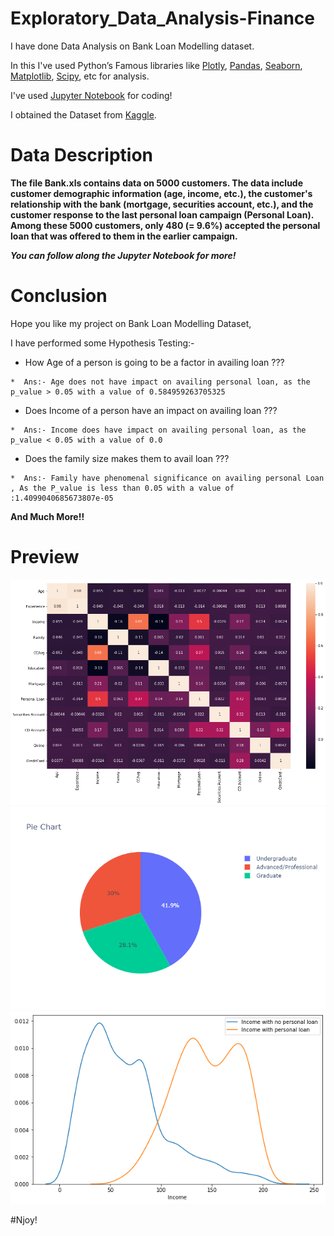 # Exploratory_Data_Analysis-Finance

I have done Data Analysis on Bank Loan Modelling dataset.

In this I've used Python’s Famous libraries like [Plotly](https://plotly.com/python/getting-started/#:~:text=Plotly%20for%20Python.-,Overview,3%2Ddimensional%20use%2Dcases.), [Pandas](https://pandas.pydata.org/), [Seaborn](https://seaborn.pydata.org/), [Matplotlib](https://matplotlib.org/), [Scipy](https://www.scipy.org/), etc for analysis.

I've used [Jupyter Notebook](https://jupyter.org/) for coding!

I obtained the Dataset from [Kaggle](https://www.kaggle.com/krantiswalke/bank-personal-loan-modelling).

# Data Description

**The file Bank.xls contains data on 5000 customers. The data include customer demographic information (age, income, etc.), the customer's relationship with the bank (mortgage, securities account, etc.), and the customer response to the last personal loan campaign (Personal Loan). Among these 5000 customers, only 480 (= 9.6%) accepted the personal loan that was offered to them in the earlier campaign.**

***You can follow along the Jupyter Notebook for more!***

# Conclusion

Hope you like my project on Bank Loan Modelling Dataset,

I have performed some Hypothesis Testing:-
  *  How Age of a person is going to be a factor in availing loan ???
  
    *  Ans:- Age does not have impact on availing personal loan, as the p_value > 0.05 with a value of 0.584959263705325
   
  *  Does Income of a person have an impact on availing loan ??? 
  
    *  Ans:- Income does have impact on availing personal loan, as the p_value < 0.05 with a value of 0.0
   
  *  Does the family size makes them to avail loan ???
  
    *  Ans:- Family have phenomenal significance on availing personal Loan , As the P_value is less than 0.05 with a value of :1.4099040685673807e-05

**And Much More!!**

# Preview

![Image1](https://github.com/Anuragtsl/Exploratory_Data_Analysis-Finance/blob/main/Images/1.png)
![Image2](https://github.com/Anuragtsl/Exploratory_Data_Analysis-Finance/blob/main/Images/2.png)
![Image3](https://github.com/Anuragtsl/Exploratory_Data_Analysis-Finance/blob/main/Images/3.png)

#Njoy!
